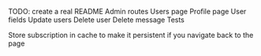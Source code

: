 TODO:
create a real README
Admin routes
Users page
Profile page
User fields
Update users
Delete user
Delete message
Tests

Store subscription in cache to make it persistent if you navigate back to the page
